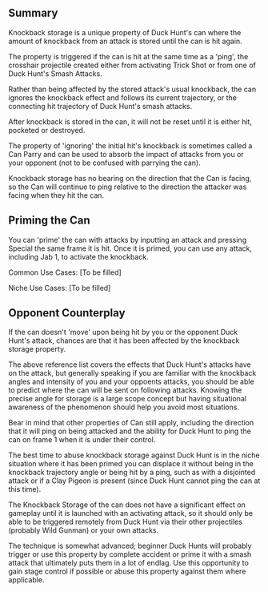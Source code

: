 ## Summary

Knockback storage is a unique property of Duck Hunt's can where the amount of knockback from an attack is stored until the can is hit again.

The property is triggered if the can is hit at the same time as a 'ping', the crosshair projectile created either from activating Trick Shot or from one of Duck Hunt's Smash Attacks. 

Rather than being affected by the stored attack's usual knockback, the can ignores the knockback effect and follows its current trajectory, or the connecting hit trajectory of Duck Hunt's smash attacks.

After knockback is stored in the can, it will not be reset until it is either hit, pocketed or destroyed.

The property of 'ignoring' the initial hit's knockback is sometimes called a Can Parry and can be used to absorb the impact of attacks from you or your opponent (not to be confused with parrying the can).

Knockback storage has no bearing on the direction that the Can is facing, so the Can will continue to ping relative to the direction the attacker was facing when they hit the can.

## Priming the Can

You can 'prime' the can with attacks by inputting an attack and pressing Special the same frame it is hit. Once it is primed, you can use any attack, including Jab 1, to activate the knockback.

Common Use Cases:
[To be filled]

Niche Use Cases:
[To be filled]

## Opponent Counterplay

If the can doesn't 'move' upon being hit by you or the opponent Duck Hunt's attack, chances are that it has been affected by the knockback storage property. 

The above reference list covers the effects that Duck Hunt's attacks have on the attack, but generally speaking if you are familiar with the knockback angles and intensity of you and your oppoents attacks, you should be able to predict where the can will be sent on following attacks. Knowing the precise angle for storage is a large scope concept but having situational awareness of the phenomenon should help you avoid most situations.

Bear in mind that other properties of Can still apply, including the direction that it will ping on being attacked and the ability for Duck Hunt to ping the can on frame 1 when it is under their control.

The best time to abuse knockback storage against Duck Hunt is in the niche situation where it has been primed you can displace it without being in the knockback trajectory angle or being hit by a ping, such as with a disjointed attack or if a Clay Pigeon is present (since Duck Hunt cannot ping the can at this time).

The Knockback Storage of the can does not have a significant effect on gameplay until it is launched with an activating attack, so it should only be able to be triggered remotely from Duck Hunt via their other projectiles (probably Wild Gunman) or your own attacks.

The technique is somewhat advanced; beginner Duck Hunts will probably trigger or use this property by complete accident or prime it with a smash attack that ultimately puts them in a lot of endlag. Use this opportunity to gain stage control if possible or abuse this property against them where applicable.
